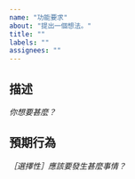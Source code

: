 ```yaml
---
name: "功能要求"
about: "提出一個想法。"
title: ""
labels: ""
assignees: ""
---
```

## 描述

*你想要甚麼？*



## 預期行為

*［選擇性］應該要發生甚麼事情？*


